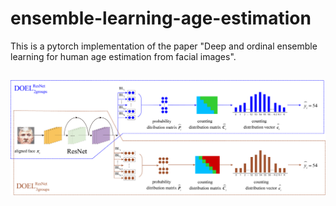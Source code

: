 # ensemble-learning-age-estimation

This is a pytorch implementation of the paper "Deep and ordinal ensemble learning for human age estimation from facial images".

##
![](flowchart_3.png)
